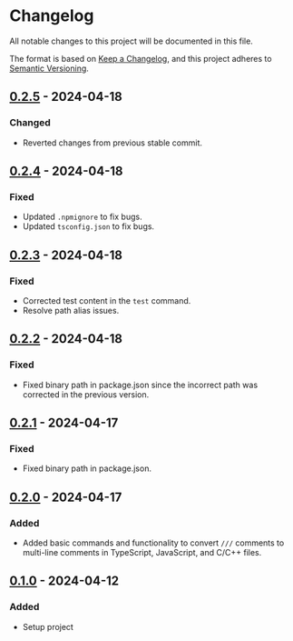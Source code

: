 # Changelog
All notable changes to this project will be documented in this file.

The format is based on [Keep a Changelog](https://keepachangelog.com/en/1.0.0/),
and this project adheres to [Semantic Versioning](https://semver.org/spec/v2.0.0.html).

## [0.2.5] - 2024-04-18
### Changed
- Reverted changes from previous stable commit.

## [0.2.4] - 2024-04-18
### Fixed
- Updated `.npmignore` to fix bugs.
- Updated `tsconfig.json` to fix bugs.

## [0.2.3] - 2024-04-18
### Fixed
- Corrected test content in the `test` command.
- Resolve path alias issues.

## [0.2.2] - 2024-04-18
### Fixed
- Fixed binary path in package.json since the incorrect path was corrected in the previous version.

## [0.2.1] - 2024-04-17
### Fixed
- Fixed binary path in package.json.

## [0.2.0] - 2024-04-17
### Added
- Added basic commands and functionality to convert `///` comments to multi-line comments in TypeScript, JavaScript, and C/C++ files.

## [0.1.0] - 2024-04-12
### Added
- Setup project

[0.2.5]: https://github.com/jaronfort/comment-magic.git/compare/v0.2.4...v0.2.5
[0.2.4]: https://github.com/jaronfort/comment-magic.git/compare/v0.2.3...v0.2.4
[0.2.3]: https://github.com/jaronfort/comment-magic.git/compare/v0.2.2...v0.2.3
[0.2.2]: https://github.com/jaronfort/comment-magic.git/compare/v0.2.1...v0.2.2
[0.2.1]: https://github.com/jaronfort/comment-magic.git/compare/v0.2.0...v0.2.1
[0.2.0]: https://github.com/jaronfort/comment-magic.git/compare/v0.1.0...v0.2.0
[0.1.0]: https://github.com/jaronfort/comment-magic.git/releases/tag/v0.1.0
